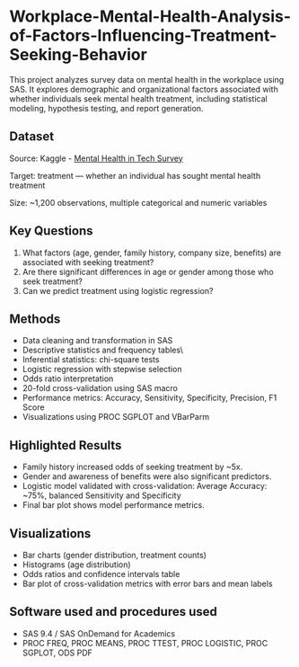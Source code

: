 # Workplace-Mental-Health-Analysis-of-Factors-Influencing-Treatment-Seeking-Behavior
This project analyzes survey data on mental health in the workplace using SAS. It explores demographic and organizational factors associated with whether individuals seek mental health treatment, including statistical modeling, hypothesis testing, and report generation.

## Dataset
Source: Kaggle - [Mental Health in Tech Survey](https://www.kaggle.com/datasets/osmi/mental-health-in-tech-survey)

Target: treatment — whether an individual has sought mental health treatment

Size: ~1,200 observations, multiple categorical and numeric variables

## Key Questions
1. What factors (age, gender, family history, company size, benefits) are associated with seeking treatment?
2. Are there significant differences in age or gender among those who seek treatment?
3. Can we predict treatment using logistic regression?

## Methods
- Data cleaning and transformation in SAS
- Descriptive statistics and frequency tables\
- Inferential statistics: chi-square tests
- Logistic regression with stepwise selection
- Odds ratio interpretation
- 20-fold cross-validation using SAS macro
- Performance metrics: Accuracy, Sensitivity, Specificity, Precision, F1 Score
- Visualizations using PROC SGPLOT and VBarParm

## Highlighted Results
- Family history increased odds of seeking treatment by ~5x.
- Gender and awareness of benefits were also significant predictors.
- Logistic model validated with cross-validation: Average Accuracy: ~75%, balanced Sensitivity and Specificity
- Final bar plot shows model performance metrics.

## Visualizations

- Bar charts (gender distribution, treatment counts)
- Histograms (age distribution)
- Odds ratios and confidence intervals table
- Bar plot of cross-validation metrics with error bars and mean labels

## Software used and procedures used
- SAS 9.4 / SAS OnDemand for Academics
- PROC FREQ, PROC MEANS, PROC TTEST, PROC LOGISTIC, PROC SGPLOT, ODS PDF
